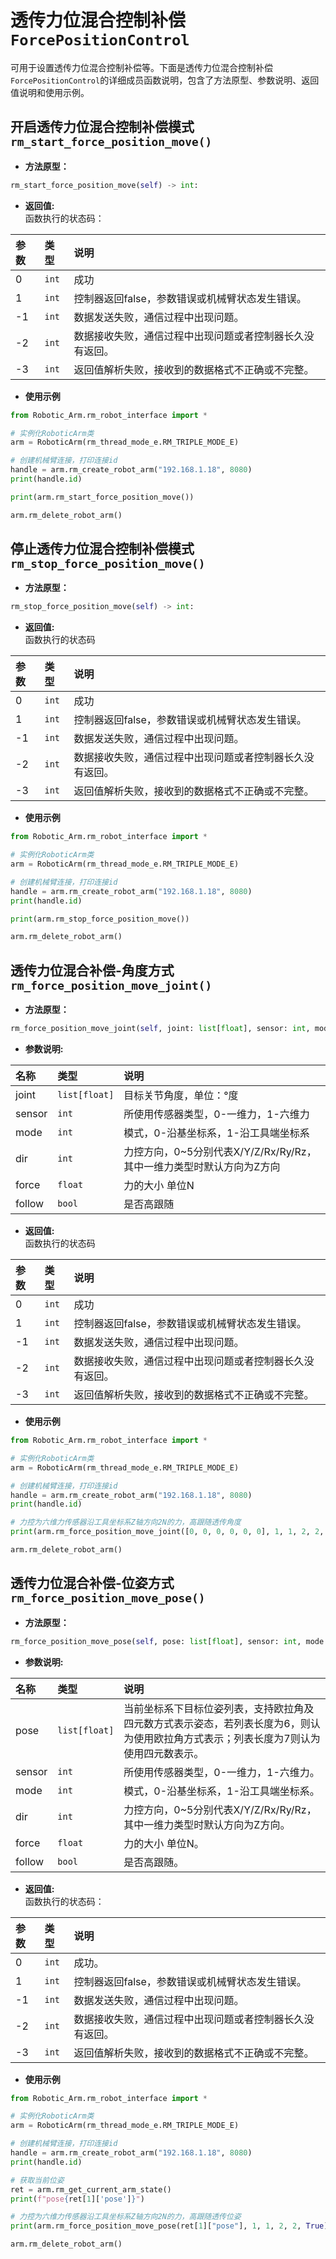 # 透传力位混合控制补偿`ForcePositionControl`

可用于设置透传力位混合控制补偿等。下面是透传力位混合控制补偿`ForcePositionControl`的详细成员函数说明，包含了方法原型、参数说明、返回值说明和使用示例。


## 开启透传力位混合控制补偿模式`rm_start_force_position_move()`

- **方法原型：**

```python
rm_start_force_position_move(self) -> int:
```

- **返回值:** </br>
函数执行的状态码：

|   参数    |  类型   |   说明    |
| :--- | :--- | :---|
|   0  |    `int`   |    成功    |
|   1  |    `int`   |   控制器返回false，参数错误或机械臂状态发生错误。    |
|  -1  |    `int`   |   数据发送失败，通信过程中出现问题。    |
|  -2  |    `int`   |   数据接收失败，通信过程中出现问题或者控制器长久没有返回。    |
|  -3  |    `int`   |   返回值解析失败，接收到的数据格式不正确或不完整。   |

- **使用示例**
  
```python
from Robotic_Arm.rm_robot_interface import *

# 实例化RoboticArm类
arm = RoboticArm(rm_thread_mode_e.RM_TRIPLE_MODE_E)

# 创建机械臂连接，打印连接id
handle = arm.rm_create_robot_arm("192.168.1.18", 8080)
print(handle.id)

print(arm.rm_start_force_position_move())

arm.rm_delete_robot_arm()
```

## 停止透传力位混合控制补偿模式`rm_stop_force_position_move()`

- **方法原型：**

```python
rm_stop_force_position_move(self) -> int:
```

- **返回值:** </br>
函数执行的状态码

|   参数    |  类型   |   说明    |
| :--- | :--- | :---|
|   0  |    `int`   |    成功    |
|   1  |    `int`   |   控制器返回false，参数错误或机械臂状态发生错误。    |
|  -1  |    `int`   |   数据发送失败，通信过程中出现问题。    |
|  -2  |    `int`   |   数据接收失败，通信过程中出现问题或者控制器长久没有返回。    |
|  -3  |    `int`   |   返回值解析失败，接收到的数据格式不正确或不完整。   |

- **使用示例**
  
```python
from Robotic_Arm.rm_robot_interface import *

# 实例化RoboticArm类
arm = RoboticArm(rm_thread_mode_e.RM_TRIPLE_MODE_E)

# 创建机械臂连接，打印连接id
handle = arm.rm_create_robot_arm("192.168.1.18", 8080)
print(handle.id)

print(arm.rm_stop_force_position_move())

arm.rm_delete_robot_arm()
```

## 透传力位混合补偿-角度方式`rm_force_position_move_joint()`

- **方法原型：**

```python
rm_force_position_move_joint(self, joint: list[float], sensor: int, mode: int, dir: int, force: float, follow: bool) -> int:
```

- **参数说明:**

| 名称        | 类型    | 说明                                   |
| :-------- | :---- | :----------------------------------- |
| joint      | `list[float]` | 目标关节角度，单位：°度       |
| sensor | `int` | 所使用传感器类型，0-一维力，1-六维力 |
| mode | `int` | 模式，0-沿基坐标系，1-沿工具端坐标系 |
| dir | `int`|力控方向，0~5分别代表X/Y/Z/Rx/Ry/Rz，其中一维力类型时默认方向为Z方向 |
| force | `float` | 力的大小 单位N |
| follow | `bool` | 是否高跟随 |


- **返回值:** </br>
函数执行的状态码

|   参数    |  类型   |   说明    |
| :--- | :--- | :---|
|   0  |    `int`   |    成功    |
|   1  |    `int`   |   控制器返回false，参数错误或机械臂状态发生错误。    |
|  -1  |    `int`   |   数据发送失败，通信过程中出现问题。    |
|  -2  |    `int`   |   数据接收失败，通信过程中出现问题或者控制器长久没有返回。    |
|  -3  |    `int`   |   返回值解析失败，接收到的数据格式不正确或不完整。   |

- **使用示例**
  
```python
from Robotic_Arm.rm_robot_interface import *

# 实例化RoboticArm类
arm = RoboticArm(rm_thread_mode_e.RM_TRIPLE_MODE_E)

# 创建机械臂连接，打印连接id
handle = arm.rm_create_robot_arm("192.168.1.18", 8080)
print(handle.id)

# 力控为六维力传感器沿工具坐标系Z轴方向2N的力，高跟随透传角度
print(arm.rm_force_position_move_joint([0, 0, 0, 0, 0, 0], 1, 1, 2, 2, True))

arm.rm_delete_robot_arm()
```

## 透传力位混合补偿-位姿方式`rm_force_position_move_pose()`

- **方法原型：**

```python
rm_force_position_move_pose(self, pose: list[float], sensor: int, mode: int, dir: int, force: float, follow: bool) -> int:
```

- **参数说明:**

| 名称        | 类型    | 说明                                   |
| :-------- | :---- | :----------------------------------- |
| pose      | `list[float]` | 当前坐标系下目标位姿列表，支持欧拉角及四元数方式表示姿态，若列表长度为6，则认为使用欧拉角方式表示；列表长度为7则认为使用四元数表示。       |
| sensor | `int` | 所使用传感器类型，0-一维力，1-六维力。 |
| mode | `int` | 模式，0-沿基坐标系，1-沿工具端坐标系。 |
| dir | `int`|力控方向，0~5分别代表X/Y/Z/Rx/Ry/Rz，其中一维力类型时默认方向为Z方向。 |
| force | `float` | 力的大小 单位N。 |
| follow | `bool` | 是否高跟随。 |

- **返回值:** </br>
函数执行的状态码：

|   参数    |  类型   |   说明    |
| :--- | :--- | :---|
|   0  |    `int`   |    成功。    |
|   1  |    `int`   |   控制器返回false，参数错误或机械臂状态发生错误。    |
|  -1  |    `int`   |   数据发送失败，通信过程中出现问题。    |
|  -2  |    `int`   |   数据接收失败，通信过程中出现问题或者控制器长久没有返回。    |
|  -3  |    `int`   |   返回值解析失败，接收到的数据格式不正确或不完整。   |

- **使用示例**
  
```python
from Robotic_Arm.rm_robot_interface import *

# 实例化RoboticArm类
arm = RoboticArm(rm_thread_mode_e.RM_TRIPLE_MODE_E)

# 创建机械臂连接，打印连接id
handle = arm.rm_create_robot_arm("192.168.1.18", 8080)
print(handle.id)

# 获取当前位姿
ret = arm.rm_get_current_arm_state()
print(f"pose{ret[1]['pose']}")

# 力控为六维力传感器沿工具坐标系Z轴方向2N的力，高跟随透传位姿
print(arm.rm_force_position_move_pose(ret[1]["pose"], 1, 1, 2, 2, True))

arm.rm_delete_robot_arm()
```
